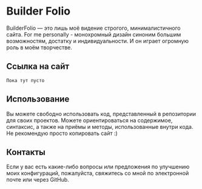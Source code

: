 # Builder Folio

BuilderFolio — это лишь моё видение строгого, минималистичного сайта. For me personally - монохромный дизайн синоним большим возможностям, достатку и индивидуальности. И он играет огромную роль в моём творчестве.

## Ссылка на сайт

`Пока тут пусто`

## Использование 

Вы можете свободно использовать код, представленный в репозитории для своих проектов. Можете ориентироваться на содержимое, синтаксис, а также на приёмы и методы, использованные внутри кода. Не рекомендую просто копировать сайт :)

## Контакты

Если у вас есть какие-либо вопросы или предложения по улучшению моих конфигураций, пожалуйста, свяжитесь со мной по электронной почте или через GitHub.
